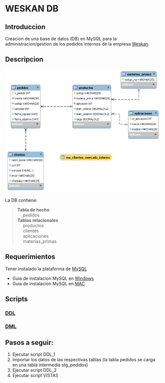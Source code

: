 # WESKAN DB
## Introduccion
Creacion de una base de datos (DB) en MySQL para la administracion/gestion de los pedidos internos de la empresa [Weskan](http://www.weskan.com.ar/).

## Descripcion
<img src="/Diagrama_EER.png" alt="Alt text" title="Optional title">

La DB contiene:
> **Tabla de hecho** <br>
&emsp; pedidos <br>
> **Tablas relacionales** <br>
&emsp; productos<br>
&emsp; clientes<br>
&emsp; aplicaciones<br>
&emsp; materias_primas
 
## Requerimientos
Tener instalado la plataforma de [MySQL](https://www.mysql.com/)

- Guia de instalacion MySQL en [Windows](https://docs.google.com/document/d/1BZ5IdNg4BjlBlgcsaTCN2hkYTc4lN9rsm5gOlyFT3ko/edit)
- Guia de instalacion MySQL en [MAC](https://docs.google.com/document/d/1BZ5IdNg4BjlBlgcsaTCN2hkYTc4lN9rsm5gOlyFT3ko/edit)

## Scripts
### [DDL](/DDL.sql)
### [DML](/DML.sql)


## Pasos a seguir:

1. Ejecutar script DDL_1
2. Importar los datos de las respectivas tablas (la tabla pedidos se carga en una tabla intermedia stg_pedidos)
3. Ejecutar script DDL_2
4. Ejecutar script VISTAS